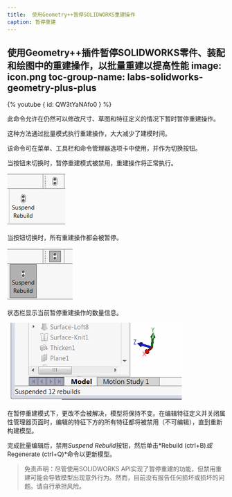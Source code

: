 ```yaml
---
title:  使用Geometry++暂停SOLIDWORKS重建操作
caption: 暂停重建
---
```

 使用Geometry++插件暂停SOLIDWORKS零件、装配和绘图中的重建操作，以批量重建以提高性能
image: icon.png
toc-group-name: labs-solidworks-geometry-plus-plus
---
{% youtube { id: QW3tYaNAfo0 } %}

此命令允许在仍然可以修改尺寸、草图和特征定义的情况下暂时暂停重建操作。

这种方法通过批量模式执行重建操作，大大减少了建模时间。

该命令可在菜单、工具栏和命令管理器选项卡中使用，并作为切换按钮。

当按钮未切换时，暂停重建模式被禁用，重建操作将正常执行。

![工具栏和命令管理器中的暂停重建命令](not-suspended-buttons-state.png)

当按钮切换时，所有重建操作都会被暂停。

![启用暂停重建](suspended-buttons-state.png)

状态栏显示当前暂停重建操作的数量信息。

![状态栏中的暂停重建数量](status-bar-message.png)

在暂停重建模式下，更改不会被解决，模型将保持不变。在编辑特征定义并关闭属性管理器页面时，编辑的特征下方的所有特征都将被禁用（不可编辑），直到重新构建模型。

完成批量编辑后，禁用*Suspend Rebuild*按钮，然后单击*Rebuild (ctrl+B)*或*Regenerate (ctrl+Q)*命令以更新模型。

> 免责声明：尽管使用SOLIDWORKS API实现了暂停重建的功能，但禁用重建可能会导致模型出现意外行为。然而，目前没有报告任何损坏或损坏的问题。请自行承担风险。